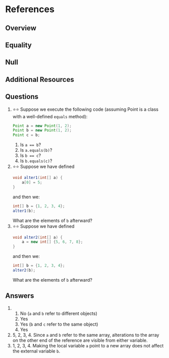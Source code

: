 # References
## Overview
## Equality
## Null
## Additional Resources
## Questions
1. :star::star: Suppose we execute the following code (assuming Point is a class with a well-defined `equals` method):
    ```java
    Point a = new Point(1, 2);
    Point b = new Point(1, 2);
    Point c = b;
    ```
    1. Is `a == b`?
    1. Is `a.equals(b)`?
    1. Is `b == c`?
    1. Is `b.equals(c)`?
1. :star::star: Suppose we have defined
    ```java
    void alter1(int[] a) {
        a[0] = 5;
    }
    ```
    and then we:
    ```java
    int[] b = {1, 2, 3, 4};
    alter1(b);
    ```
    What are the elements of `b` afterward?
1. :star::star: Suppose we have defined
    ```java
    void alter2(int[] a) {
        a = new int[] {5, 6, 7, 8};
    }
    ```
    and then we:
    ```java
    int[] b = {1, 2, 3, 4};
    alter2(b);
    ```
    What are the elements of `b` afterward?
## Answers
1.
    1. No (`a` and `b` refer to different objects)
    1. Yes
    1. Yes (`b` and `c` refer to the same object)
    1. Yes
1. 5, 2, 3, 4. Since `a` and `b` refer to the same array, alterations to the array on the other end of the reference are visible from either variable.
1. 1, 2, 3, 4. Making the local variable `a` point to a new array does not affect the external variable `b`.
